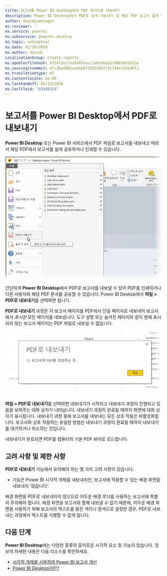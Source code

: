 ```yaml
---
title: 보고서를 Power BI Desktop에서 PDF 형식으로 내보내기
description: Power BI Desktop에서 PDF로 쉽게 내보내기 및 해당 PDF 보고서 쉽게 인쇄
author: davidiseminger
ms.reviewer: ''
ms.service: powerbi
ms.subservice: powerbi-desktop
ms.topic: conceptual
ms.date: 02/28/2019
ms.author: davidi
LocalizationGroup: Create reports
ms.openlocfilehash: 5f2412ec7aa548feecc3a6ceb6a2c90036d1623a
ms.sourcegitcommit: bfc2baf862aade6873501566f13c744efdd146f3
ms.translationtype: HT
ms.contentlocale: ko-KR
ms.lasthandoff: 05/13/2020
ms.locfileid: "83348324"
---
```

# <a name="export-reports-to-pdf-from-power-bi-desktop"></a>보고서를 Power BI Desktop에서 PDF로 내보내기
**Power BI Desktop** 또는 Power BI 서비스에서 PDF 파일로 보고서를 내보내고 따라서 해당 PDF에서 보고서를 쉽게 공유하거나 인쇄할 수 있습니다.

![PDF로 내보내기](media/desktop-export-to-pdf/export-to-pdf_01.png)

간단하게 **Power BI Desktop**에서 PDF로 보고서를 내보낼 수 있어 PDF를 인쇄하거나 다른 사용자와 해당 PDF 문서를 공유할 수 있습니다. Power BI Deskop에서 **파일 > PDF로 내보내기**를 선택하면 됩니다.

**PDF로 내보내기** 과정은 각 보고서 페이지를 PDF에서 단일 페이지로 내보내어 보고서에서 *표시된* 모든 페이지를 내보냅니다. 도구 설명 또는 숨겨진 페이지와 같이 현재 표시되지 않는 보고서 페이지는 PDF 파일로 내보낼 수 없습니다. 

![PDF로 내보내기 진행과정](media/desktop-export-to-pdf/export-to-pdf_02.png)

**파일 > PDF로 내보내기**를 선택하면 내보내기가 시작되고 내보내기 과정이 진행되고 있음을 보여주는 대화 상자가 나타납니다. 내보내기 과정이 완료될 때까지 화면에 대화 상자가 표시됩니다. 내보내기 과정 중에 보고서를 내보내는 모든 상호 작용은 비활성화됩니다. 보고서와 상호 작용하는 유일한 방법은 내보내기 과정이 완료될 때까지 내보내기를 대기하거나 취소하는 것입니다. 

내보내기가 완료되면 PDF를 컴퓨터의 기본 PDF 뷰어로 로드합니다. 

## <a name="considerations-and-limitations"></a>고려 사항 및 제한 사항
**PDF로 내보내기** 기능에서 유의해야 하는 몇 가지 고려 사항이 있습니다.

* 기능은 Power BI 시각적 개체를 내보내지만, 보고서에 적용할 수 있는 배경 화면을 내보내지 ‘않습니다’. 

배경 화면을 PDF로 내보내지지 않으므로 어두운 배경 무늬를 사용하는 보고서에 특별히 주의해야 합니다. 배경 화면을 보고서와 함께 내보낼 수 없기 때문에, 어두운 배경 화면을 사용하기 위해 보고서의 텍스트를 밝은 색이나 흰색으로 설정한 경우, PDF로 내보내는 과정에서 텍스트를 식별할 수 없게 됩니다. 



## <a name="next-steps"></a>다음 단계
**Power BI Desktop**에는 다양한 종류의 흥미로운 시각적 요소 및 기능이 있습니다. 정보의 자세한 내용은 다음 리소스를 확인하세요.

* [시각적 개체를 사용하여 Power BI 보고서 개선](desktop-visual-elements-for-reports.md)
* [Power BI Desktop이란?](../fundamentals/desktop-what-is-desktop.md)
